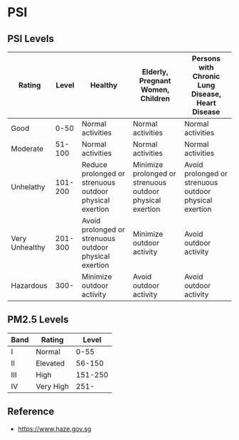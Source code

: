 # PSI

## PSI Levels

 Rating        | Level   | Healthy                   | Elderly, Pregnant Women, Children | Persons with Chronic Lung Disease, Heart Disease
---------------|---------|---------------------------|-----------------------------------|-------------------------------------------------
Good           |  0-50   | Normal activities         | Normal activities                 | Normal activities 
Moderate       | 51-100  | Normal activities         | Normal activities                 | Normal activities 
Unhelathy      | 101-200 | Reduce prolonged or strenuous outdoor physical exertion | Minimize prolonged or strenuous outdoor physical exertion | Avoid prolonged or strenuous outdoor physical exertion
Very Unhealthy | 201-300 | Avoid prolonged or strenuous outdoor physical exertion | Minimize outdoor activity | Avoid outdoor activity
Hazardous      | 300-    | Minimize outdoor activity | Avoid outdoor activity            | Avoid outdoor activity

## PM2.5 Levels

Band| Rating    | Level
----|-----------|---------
I   | Normal    | 0-55
II  | Elevated  | 56-150
III | High      | 151-250
IV  | Very High | 251-

## Reference

- https://www.haze.gov.sg

